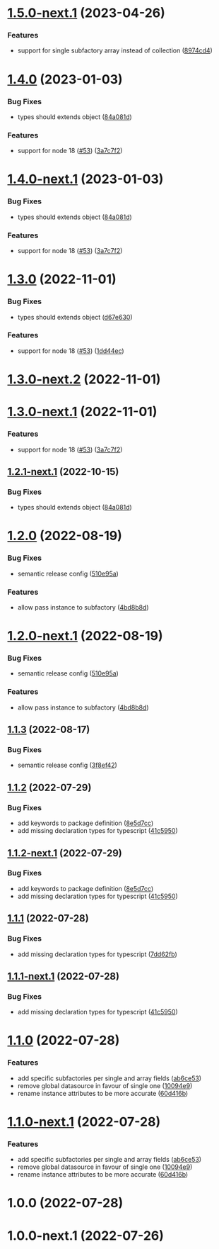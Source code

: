 # [1.5.0-next.1](https://github.com/jorgebodega/typeorm-factory/compare/v1.4.0...v1.5.0-next.1) (2023-04-26)


### Features

* support for single subfactory array instead of collection ([8974cd4](https://github.com/jorgebodega/typeorm-factory/commit/8974cd47ebc4cf1bf02fa5c7d59b07f7ac04bc87))

# [1.4.0](https://github.com/jorgebodega/typeorm-factory/compare/v1.3.0...v1.4.0) (2023-01-03)


### Bug Fixes

* types should extends object ([84a081d](https://github.com/jorgebodega/typeorm-factory/commit/84a081dbfbbf9d2b3d140a726312f004f2c558d0))


### Features

* support for node 18 ([#53](https://github.com/jorgebodega/typeorm-factory/issues/53)) ([3a7c7f2](https://github.com/jorgebodega/typeorm-factory/commit/3a7c7f2a2723cedadbe77c722fdaa5eae0096929))

# [1.4.0-next.1](https://github.com/jorgebodega/typeorm-factory/compare/v1.3.0...v1.4.0-next.1) (2023-01-03)


### Bug Fixes

* types should extends object ([84a081d](https://github.com/jorgebodega/typeorm-factory/commit/84a081dbfbbf9d2b3d140a726312f004f2c558d0))


### Features

* support for node 18 ([#53](https://github.com/jorgebodega/typeorm-factory/issues/53)) ([3a7c7f2](https://github.com/jorgebodega/typeorm-factory/commit/3a7c7f2a2723cedadbe77c722fdaa5eae0096929))

# [1.3.0](https://github.com/jorgebodega/typeorm-factory/compare/v1.2.0...v1.3.0) (2022-11-01)


### Bug Fixes

* types should extends object ([d67e630](https://github.com/jorgebodega/typeorm-factory/commit/d67e6306f347add50f67d762ad985364dc375aec))


### Features

* support for node 18 ([#53](https://github.com/jorgebodega/typeorm-factory/issues/53)) ([1dd44ec](https://github.com/jorgebodega/typeorm-factory/commit/1dd44ecdf7873b9acdcf05ce74fb9d2be445903c))

# [1.3.0-next.2](https://github.com/jorgebodega/typeorm-factory/compare/v1.3.0-next.1...v1.3.0-next.2) (2022-11-01)

# [1.3.0-next.1](https://github.com/jorgebodega/typeorm-factory/compare/v1.2.1-next.1...v1.3.0-next.1) (2022-11-01)


### Features

* support for node 18 ([#53](https://github.com/jorgebodega/typeorm-factory/issues/53)) ([3a7c7f2](https://github.com/jorgebodega/typeorm-factory/commit/3a7c7f2a2723cedadbe77c722fdaa5eae0096929))

## [1.2.1-next.1](https://github.com/jorgebodega/typeorm-factory/compare/v1.2.0...v1.2.1-next.1) (2022-10-15)


### Bug Fixes

* types should extends object ([84a081d](https://github.com/jorgebodega/typeorm-factory/commit/84a081dbfbbf9d2b3d140a726312f004f2c558d0))

# [1.2.0](https://github.com/jorgebodega/typeorm-factory/compare/v1.1.3...v1.2.0) (2022-08-19)


### Bug Fixes

* semantic release config ([510e95a](https://github.com/jorgebodega/typeorm-factory/commit/510e95a03801816640c8789325eabe7ba9d701ab))


### Features

* allow pass instance to subfactory ([4bd8b8d](https://github.com/jorgebodega/typeorm-factory/commit/4bd8b8dc54f9842e37227ab4cbbe7e884b88cf1d))

# [1.2.0-next.1](https://github.com/jorgebodega/typeorm-factory/compare/v1.1.3...v1.2.0-next.1) (2022-08-19)


### Bug Fixes

* semantic release config ([510e95a](https://github.com/jorgebodega/typeorm-factory/commit/510e95a03801816640c8789325eabe7ba9d701ab))


### Features

* allow pass instance to subfactory ([4bd8b8d](https://github.com/jorgebodega/typeorm-factory/commit/4bd8b8dc54f9842e37227ab4cbbe7e884b88cf1d))

## [1.1.3](https://github.com/jorgebodega/typeorm-factory/compare/v1.1.2...v1.1.3) (2022-08-17)


### Bug Fixes

* semantic release config ([3f8ef42](https://github.com/jorgebodega/typeorm-factory/commit/3f8ef42f0c93c9dc2f615a0b6cf245b18ecee63e))

## [1.1.2](https://github.com/jorgebodega/typeorm-factory/compare/v1.1.1...v1.1.2) (2022-07-29)


### Bug Fixes

* add keywords to package definition ([8e5d7cc](https://github.com/jorgebodega/typeorm-factory/commit/8e5d7cc593cb4da03948c09039fbf42c809a861f))
* add missing declaration types for typescript ([41c5950](https://github.com/jorgebodega/typeorm-factory/commit/41c5950fdc1099506eb9af9fe3e27c08e11534f0))

## [1.1.2-next.1](https://github.com/jorgebodega/typeorm-factory/compare/v1.1.1...v1.1.2-next.1) (2022-07-29)


### Bug Fixes

* add keywords to package definition ([8e5d7cc](https://github.com/jorgebodega/typeorm-factory/commit/8e5d7cc593cb4da03948c09039fbf42c809a861f))
* add missing declaration types for typescript ([41c5950](https://github.com/jorgebodega/typeorm-factory/commit/41c5950fdc1099506eb9af9fe3e27c08e11534f0))

## [1.1.1](https://github.com/jorgebodega/typeorm-factory/compare/v1.1.0...v1.1.1) (2022-07-28)


### Bug Fixes

* add missing declaration types for typescript ([7dd62fb](https://github.com/jorgebodega/typeorm-factory/commit/7dd62fb59e41be3b1609f645b9f8a2554b1d8bac))

## [1.1.1-next.1](https://github.com/jorgebodega/typeorm-factory/compare/v1.1.0...v1.1.1-next.1) (2022-07-28)


### Bug Fixes

* add missing declaration types for typescript ([41c5950](https://github.com/jorgebodega/typeorm-factory/commit/41c5950fdc1099506eb9af9fe3e27c08e11534f0))

# [1.1.0](https://github.com/jorgebodega/typeorm-factory/compare/v1.0.0...v1.1.0) (2022-07-28)


### Features

* add specific subfactories per single and array fields ([ab6ce53](https://github.com/jorgebodega/typeorm-factory/commit/ab6ce537211620cfac47944d5e8c05468394fea3))
* remove global datasource in favour of single one ([10094e9](https://github.com/jorgebodega/typeorm-factory/commit/10094e92d4ef8812d01fa107eed609162ad34e74))
* rename instance attributes to be more accurate ([60d416b](https://github.com/jorgebodega/typeorm-factory/commit/60d416b527e19566f8fee1583145732b14b5908c))

# [1.1.0-next.1](https://github.com/jorgebodega/typeorm-factory/compare/v1.0.0...v1.1.0-next.1) (2022-07-28)


### Features

* add specific subfactories per single and array fields ([ab6ce53](https://github.com/jorgebodega/typeorm-factory/commit/ab6ce537211620cfac47944d5e8c05468394fea3))
* remove global datasource in favour of single one ([10094e9](https://github.com/jorgebodega/typeorm-factory/commit/10094e92d4ef8812d01fa107eed609162ad34e74))
* rename instance attributes to be more accurate ([60d416b](https://github.com/jorgebodega/typeorm-factory/commit/60d416b527e19566f8fee1583145732b14b5908c))

# 1.0.0 (2022-07-28)

# 1.0.0-next.1 (2022-07-26)
